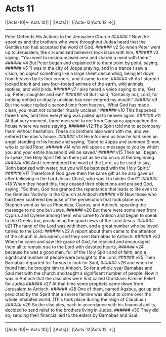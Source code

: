 # Acts 11

[[Acts-10|← Acts 10]] | [[Acts]] | [[Acts-12|Acts 12 →]]
***

Peter Defends His Actions to the Jerusalem Church ###### 1 Now the apostles and the brothers who were throughout Judea heard that the Gentiles too had accepted the word of God. ###### v2 So when Peter went up to Jerusalem, the circumcised believers took issue with him, ###### v3 saying, "You went to uncircumcised men and shared a meal with them." ###### v4 But Peter began and explained it to them point by point, saying, ###### v5 "I was in the city of Joppa praying, and in a trance I saw a vision, an object something like a large sheet descending, being let down from heaven by its four corners, and it came to me. ###### v6 As I stared I looked into it and saw four-footed animals of the earth, wild animals, reptiles, and wild birds. ###### v7 I also heard a voice saying to me, 'Get up, Peter; slaughter and eat!' ###### v8 But I said, 'Certainly not, Lord, for nothing defiled or ritually unclean has ever entered my mouth!' ###### v9 But the voice replied a second time from heaven, 'What God has made clean, you must not consider ritually unclean!' ###### v10 This happened three times, and then everything was pulled up to heaven again. ###### v11 At that very moment, three men sent to me from Caesarea approached the house where we were staying. ###### v12 The Spirit told me to accompany them without hesitation. These six brothers also went with me, and we entered the man's house. ###### v13 He informed us how he had seen an angel standing in his house and saying, 'Send to Joppa and summon Simon, who is called Peter, ###### v14 who will speak a message to you by which you and your entire household will be saved.' ###### v15 Then as I began to speak, the Holy Spirit fell on them just as he did on us at the beginning. ###### v16 And I remembered the word of the Lord, as he used to say, 'John baptized with water, but you will be baptized with the Holy Spirit.' ###### v17 Therefore if God gave them the same gift as he also gave us after believing in the Lord Jesus Christ, who was I to hinder God?" ###### v18 When they heard this, they ceased their objections and praised God, saying, "So then, God has granted the repentance that leads to life even to the Gentiles."Activity in the Church at Antioch ###### v19 Now those who had been scattered because of the persecution that took place over Stephen went as far as Phoenicia, Cyprus, and Antioch, speaking the message to no one but Jews. ###### v20 But there were some men from Cyprus and Cyrene among them who came to Antioch and began to speak to the Greeks too, proclaiming the good news of the Lord Jesus. ###### v21 The hand of the Lord was with them, and a great number who believed turned to the Lord. ###### v22 A report about them came to the attention of the church in Jerusalem, and they sent Barnabas to Antioch. ###### v23 When he came and saw the grace of God, he rejoiced and encouraged them all to remain true to the Lord with devoted hearts, ###### v24 because he was a good man, full of the Holy Spirit and of faith, and a significant number of people were brought to the Lord. ###### v25 Then Barnabas departed for Tarsus to look for Saul, ###### v26 and when he found him, he brought him to Antioch. So for a whole year Barnabas and Saul met with the church and taught a significant number of people. Now it was in Antioch that the disciples were first called Christians.Famine Relief for Judea ###### v27 At that time some prophets came down from Jerusalem to Antioch. ###### v28 One of them, named Agabus, got up and predicted by the Spirit that a severe famine was about to come over the whole inhabited world. (This took place during the reign of Claudius.) ###### v29 So the disciples, each in accordance with his financial ability, decided to send relief to the brothers living in Judea. ###### v30 They did so, sending their financial aid to the elders by Barnabas and Saul.

***
[[Acts-10|← Acts 10]] | [[Acts]] | [[Acts-12|Acts 12 →]]
